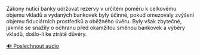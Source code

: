 
Zákony nutící banky udržovat rezervy v určitém poměru k celkovému objemu vkladů a vydaných bankovek byly účinné, pokud omezovaly zvýšení objemu fiduciárních prostředků a oběžného úvěru. Byly však zbytečné, jakmile se snažily o ochranu před okamžitou směnou bankovek a výběry vkladů, došlo-li ke ztrátě důvěry.

[🔊 Poslechnout audio](/data/7-paragraphs/audio/chapter_81/para_010-Zkony-nutc-banky-udrovat-rezervy-v-uritm-pom.mp3)
